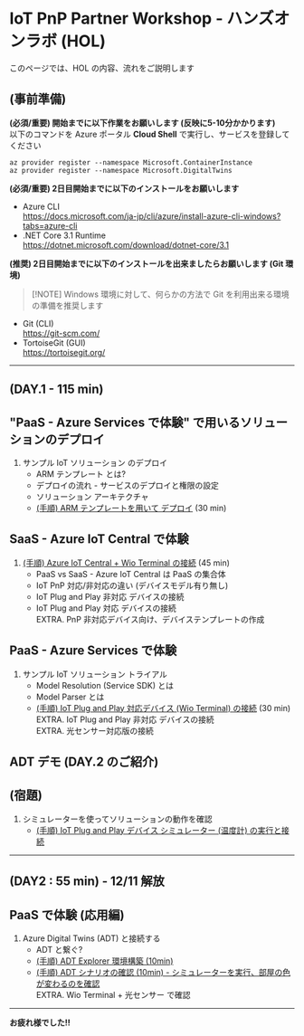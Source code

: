 # IoT PnP Partner Workshop - ハンズオンラボ (HOL)

このページでは、HOL の内容、流れをご説明します

## (事前準備)
**(必須/重要) 開始までに以下作業をお願いします (反映に5-10分かかります)**  
以下のコマンドを Azure ポータル **Cloud Shell** で実行し、サービスを登録してください  
```
az provider register --namespace Microsoft.ContainerInstance  
az provider register --namespace Microsoft.DigitalTwins  
```

**(必須/重要) 2日目開始までに以下のインストールをお願いします**  

- Azure CLI  
https://docs.microsoft.com/ja-jp/cli/azure/install-azure-cli-windows?tabs=azure-cli
- .NET Core 3.1 Runtime  
https://dotnet.microsoft.com/download/dotnet-core/3.1

**(推奨) 2日目開始までに以下のインストールを出来ましたらお願いします (Git 環境)**  
> [!NOTE] Windows 環境に対して、何らかの方法で Git を利用出来る環境の準備を推奨します  

- Git (CLI)    
https://git-scm.com/  
- TortoiseGit (GUI)  
https://tortoisegit.org/  


***  

## (DAY.1 - 115 min)
## "PaaS - Azure Services で体験" で用いるソリューションのデプロイ  
1. サンプル IoT ソリューション のデプロイ
    - ARM テンプレート とは?  
    - デプロイの流れ - サービスのデプロイと権限の設定
    - ソリューション アーキテクチャ
    - [(手順) ARM テンプレートを用いて デプロイ](./deployment/) (30 min)

## SaaS - Azure IoT Central で体験  
1. [(手順) Azure IoT Central + Wio Terminal の接続](./wioterminal/) (45 min)  
    - PaaS vs SaaS - Azure IoT Central は PaaS の集合体  
    - IoT PnP 対応/非対応の違い (デバイスモデル有り無し)  
    - IoT Plug and Play 非対応 デバイスの接続  
    - IoT Plug and Play 対応 デバイスの接続  
    EXTRA. PnP 非対応デバイス向け、デバイステンプレートの作成  

## PaaS - Azure Services で体験
1. サンプル IoT ソリューション トライアル
    - Model Resolution (Service SDK) とは  
    - Model Parser とは
    - [(手順) IoT Plug and Play 対応デバイス (Wio Terminal) の接続](./wioterminal/sample.md) (30 min)  
    EXTRA. IoT Plug and Play 非対応 デバイスの接続  
    EXTRA. 光センサー対応版の接続  

## ADT デモ (DAY.2 のご紹介)  

## (宿題)  
1. シミュレーターを使ってソリューションの動作を確認  
    - [(手順) IoT Plug and Play デバイス シミュレーター (温度計) の実行と接続](./simulator/)  

***  

## (DAY2 : 55 min) - **12/11 解放**  
## PaaS で体験 (応用編)
1. Azure Digital Twins (ADT) と接続する
    - ADT と繋ぐ?
    - [(手順) ADT Explorer 環境構築 (10min)](./adt/explorer.md)
    - [(手順) ADT シナリオの確認 (10min) - シミュレーターを実行、部屋の色が変わるのを確認](./adt/)  
    EXTRA. Wio Terminal + 光センサー で確認  

***
**お疲れ様でした!!**  
